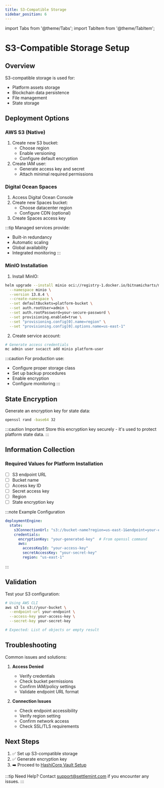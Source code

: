 ```yaml
---
title: S3-Compatible Storage
sidebar_position: 6
---
```


import Tabs from '@theme/Tabs';
import TabItem from '@theme/TabItem';

# S3-Compatible Storage Setup

## Overview

S3-compatible storage is used for:
* Platform assets storage
* Blockchain data persistence
* File management
* State storage

## Deployment Options

<Tabs>
<TabItem value="managed" label="Managed Service (Recommended)" default>

### AWS S3 (Native)
1. Create new S3 bucket:
   * Choose region
   * Enable versioning
   * Configure default encryption
2. Create IAM user:
   * Generate access key and secret
   * Attach minimal required permissions

### Digital Ocean Spaces
1. Access Digital Ocean Console
2. Create new Spaces bucket:
   * Choose datacenter region
   * Configure CDN (optional)
3. Create Spaces access key

:::tip
Managed services provide:
* Built-in redundancy
* Automatic scaling
* Global availability
* Integrated monitoring
:::

</TabItem>
<TabItem value="helm" label="Self-Hosted MinIO">

### MinIO Installation

1. Install MinIO:
```bash
helm upgrade --install minio oci://registry-1.docker.io/bitnamicharts/minio \
  --namespace minio \
  --version 13.8.4 \
  --create-namespace \
  --set defaultBuckets=platform-bucket \
  --set auth.rootUser=admin \
  --set auth.rootPassword=your-secure-password \
  --set provisioning.enabled=true \
  --set "provisioning.config[0].name=region" \
  --set "provisioning.config[0].options.name=us-east-1"
```

2. Create service account:
```bash
# Generate access credentials
mc admin user svcacct add minio platform-user
```

:::caution
For production use:
* Configure proper storage class
* Set up backup procedures
* Enable encryption
* Configure monitoring
:::

</TabItem>
</Tabs>

## State Encryption

Generate an encryption key for state data:
```bash
openssl rand -base64 32
```

:::caution Important
Store this encryption key securely - it's used to protect platform state data.
:::

## Information Collection

<div className="alert alert--success" role="alert">

### Required Values for Platform Installation

* [ ] S3 endpoint URL
* [ ] Bucket name
* [ ] Access key ID
* [ ] Secret access key
* [ ] Region
* [ ] State encryption key

:::note Example Configuration
```yaml
deploymentEngine:
  state:
    s3ConnectionUrl: "s3://bucket-name?region=us-east-1&endpoint=your-endpoint"
    credentials:
      encryptionKey: "your-generated-key"  # From openssl command
      aws:
        accessKeyId: "your-access-key"
        secretAccessKey: "your-secret-key"
        region: "us-east-1"
```
:::

</div>

## Validation

Test your S3 configuration:
```bash
# Using AWS CLI
aws s3 ls s3://your-bucket \
  --endpoint-url your-endpoint \
  --access-key your-access-key \
  --secret-key your-secret-key

# Expected: List of objects or empty result
```

## Troubleshooting

Common issues and solutions:

1. **Access Denied**
   * Verify credentials
   * Check bucket permissions
   * Confirm IAM/policy settings
   * Validate endpoint URL format

2. **Connection Issues**
   * Check endpoint accessibility
   * Verify region setting
   * Confirm network access
   * Check SSL/TLS requirements

## Next Steps

1. ✅ Set up S3-compatible storage
2. ✅ Generate encryption key
3. ➡️ Proceed to [HashiCorp Vault Setup](/documentation/docs/launch-platform/self-hosted/installation-guide/prerequisites/hashicorp-vault)

:::tip Need Help?
Contact [support@settlemint.com](mailto:support@settlemint.com) if you encounter any issues.
:::